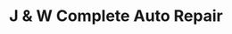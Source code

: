 ---
title: "J & W Complete Auto Repair"
url: /valdosta/j-und-w-complete-auto-repair/
shop: Autowerkstatt
---